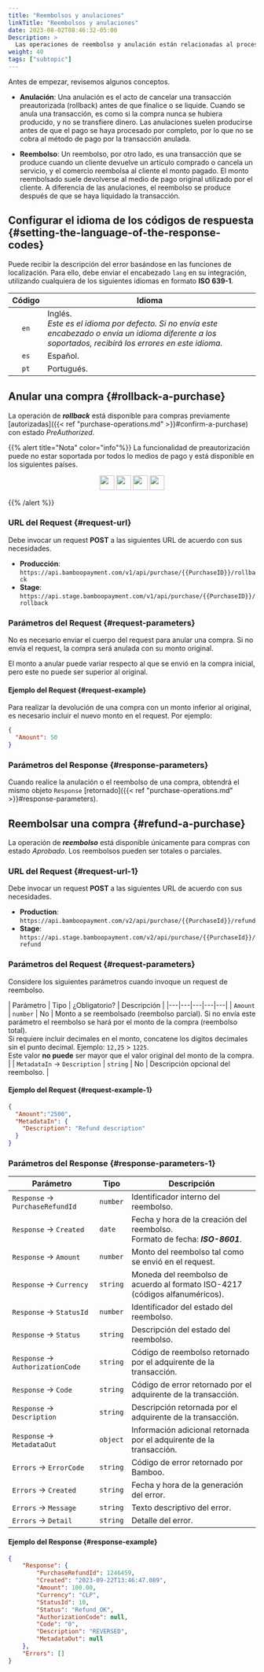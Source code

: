 ```yaml
---
title: "Reembolsos y anulaciones"
linkTitle: "Reembolsos y anulaciones"
date: 2023-08-02T08:46:32-05:00
Description: >
  Las operaciones de reembolso y anulación están relacionadas al proceso de reversar una compra ya confirmada o a cancelar una compra preautorizada.
weight: 40
tags: ["subtopic"]
---
```


Antes de empezar, revisemos algunos conceptos.

* **Anulación**: Una anulación es el acto de cancelar una transacción preautorizada (rollback) antes de que finalice o se liquide. Cuando se anula una transacción, es como si la compra nunca se hubiera producido, y no se transfiere dinero. Las anulaciones suelen producirse antes de que el pago se haya procesado por completo, por lo que no se cobra al método de pago por la transacción anulada.

* **Reembolso**: Un reembolso, por otro lado, es una transacción que se produce cuando un cliente devuelve un artículo comprado o cancela un servicio, y el comercio reembolsa al cliente el monto pagado. El monto reembolsado suele devolverse al medio de pago original utilizado por el cliente. A diferencia de las anulaciones, el reembolso se produce después de que se haya liquidado la transacción.

## Configurar el idioma de los códigos de respuesta {#setting-the-language-of-the-response-codes}
Puede recibir la descripción del error basándose en las funciones de localización. Para ello, debe enviar el encabezado `lang` en su integración, utilizando cualquiera de los siguientes idiomas en formato **ISO 639-1**.

<div id="shortTable"></div>

| Código | Idioma |
|:-:|---|
| `en` | Inglés.<br>_Este es el idioma por defecto. Si no envía este encabezado o envía un idioma diferente a los soportados, recibirá los errores en este idioma._ |
| `es` | Español. |
| `pt` | Portugués. |

## Anular una compra {#rollback-a-purchase}
La operación de _**rollback**_ está disponible para compras previamente [autorizadas]({{< ref "purchase-operations.md" >}}#confirm-a-purchase) con estado _PreAuthorized_.

{{% alert title="Nota" color="info"%}}
La funcionalidad de preautorización puede no estar soportada por todos lo medios de pago y está disponible en los siguientes países.

<div style="text-align: center;">

<a href="/es/docs/payment-methods/brazil.html"><img src="/assets/Flags/FlagBR.png" width="30" /></a>
<a href="/es/docs/payment-methods/chile.html"><img src="/assets/Flags/FlagCL.png" width="30" /></a>
<a href="/es/docs/payment-methods/colombia.html"><img src="/assets/Flags/FlagCO.png" width="30" /></a>
<a href="/es/docs/payment-methods/uruguay.html"><img src="/assets/Flags/FlagUY.png" width="30" /></a>

</div>

{{% /alert %}}

<!--
### Considerations {#considerations}
_To be defined_
-->

### URL del Request {#request-url}
Debe invocar un request **POST** a las siguientes URL de acuerdo con sus necesidades.

* **Producción**: `https://api.bamboopayment.com/v1/api/purchase/{{PurchaseID}}/rollback`
* **Stage**: `https://api.stage.bamboopayment.com/v1/api/purchase/{{PurchaseID}}/rollback`

<!--
## Reembolsar una compra {#refund-a-purchase}
La operación de _**refund**_ está disponible para compras con estado _Approved_. Los reembolsos pueden ser totales o parciales.

### URL del Request {#request-url-1}
Debe invocar un request **POST** a las siguientes URL de acuerdo con sus necesidades.

* **Producción**: `https://api.bamboopayment.com/v1/api/purchase/{{PurchaseID}}/refund`
* **Stage**: `https://api.stage.bamboopayment.com/v1/api/purchase/{{PurchaseID}}/refund`
-->

### Parámetros del Request {#request-parameters}
No es necesario enviar el cuerpo del request para anular una compra. Si no envía el request, la compra será anulada con su monto original. 

El monto a anular puede variar respecto al que se envió en la compra inicial, pero este no puede ser superior al original.

#### Ejemplo del Request {#request-example}
Para realizar la devolución de una compra con un monto inferior al original, es necesario incluir el nuevo monto en el request. Por ejemplo:

```json
{
  "Amount": 50
}
```

### Parámetros del Response {#response-parameters}
Cuando realice la anulación o el reembolso de una compra, obtendrá el mismo objeto `Response` [retornado]({{< ref "purchase-operations.md" >}}#response-parameters).

## Reembolsar una compra {#refund-a-purchase}
La operación de _**reembolso**_ está disponible únicamente para compras con estado _Aprobado_. Los reembolsos pueden ser totales o parciales.

<!--
### Consideraciones  {#considerations-1}
_To be defined_
-->

### URL del Request {#request-url-1}
Debe invocar un request **POST** a las siguientes URL de acuerdo con sus necesidades.

* **Production**: `https://api.bamboopayment.com/v2/api/purchase/{{PurchaseId}}/refund`
* **Stage**: `https://api.stage.bamboopayment.com/v2/api/purchase/{{PurchaseId}}/refund`

### Parámetros del Request {#request-parameters}
Considere los siguientes parámetros cuando invoque un request de reembolso.

| Parámetro | Tipo | ¿Obligatorio? | Descripción |
|---|---|---|---|---|
| `Amount` | `number` | No | Monto a se reembolsado (reembolso parcial). Si no envía este parámetro el reembolso se hará por el monto de la compra (reembolso total).<br>Si requiere incluir decimales en el monto, concatene los dígitos decimales sin el punto decimal. Ejemplo: `12,25` > `1225`.<br>Este valor **no puede** ser mayor que el valor original del monto de la compra. |
| `MetadataIn`  → `Description` | `string` | No | Descripción opcional del reembolso. |

#### Ejemplo del Request {#request-example-1}

```json
{
  "Amount":"2500",
  "MetadataIn": {
    "Description": "Refund description"
  }
}
```

### Parámetros del Response {#response-parameters-1}

| Parámetro | Tipo | Descripción |
|---|---|---|
| `Response` → `PurchaseRefundId` | `number` | Identificador interno del reembolso. |
| `Response` → `Created` | `date` | Fecha y hora de la creación del reembolso.<br>Formato de fecha: _**ISO-8601**_. |
| `Response` → `Amount` | `number` | Monto del reembolso tal como se envió en el request. |
| `Response` → `Currency` | `string` | Moneda del reembolso de acuerdo al formato ISO-4217 (códigos alfanuméricos). |
| `Response` → `StatusId` | `number` | Identificador del estado del reembolso. |
| `Response` → `Status` | `string` | Descripción del estado del reembolso. |
| `Response` → `AuthorizationCode` | `string` | Código de reembolso retornado por el adquirente de la transacción. |
| `Response` → `Code` | `string` | Código de error retornado por el adquirente de la transacción. |
| `Response` → `Description` | `string` | Descripción retornada por el adquirente de la transacción. |
| `Response` → `MetadataOut` | `object` | Información adicional retornada por el adquirente de la transacción. |
| `Errors` → `ErrorCode` | `string` | Código de error retornado por Bamboo. |
| `Errors` → `Created` | `string` | Fecha y hora de la generación del error. |
| `Errors` → `Message` | `string` | Texto descriptivo del error. |
| `Errors` → `Detail` | `string` | Detalle del error. |

#### Ejemplo del Response {#response-example}

```json
{
    "Response": {
        "PurchaseRefundId": 1246459,
        "Created": "2023-09-22T13:46:47.089",
        "Amount": 100.00,
        "Currency": "CLP",
        "StatusId": 10,
        "Status": "Refund_OK",
        "AuthorizationCode": null,
        "Code": "0",
        "Description": "REVERSED",
        "MetadataOut": null
    },
    "Errors": []
}
```
